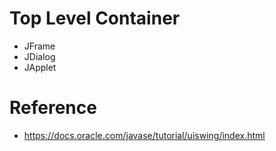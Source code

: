 
# Top Level Container
* JFrame
* JDialog
* JApplet

# Reference
* https://docs.oracle.com/javase/tutorial/uiswing/index.html